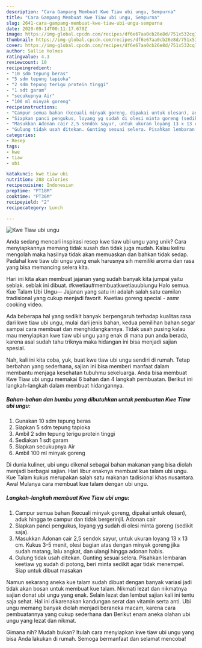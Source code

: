 ```yaml
---
description: "Cara Gampang Membuat Kwe Tiaw ubi ungu, Sempurna"
title: "Cara Gampang Membuat Kwe Tiaw ubi ungu, Sempurna"
slug: 2641-cara-gampang-membuat-kwe-tiaw-ubi-ungu-sempurna
date: 2020-09-14T00:11:17.670Z
image: https://img-global.cpcdn.com/recipes/df6e67aa0cb26e8d/751x532cq70/kwe-tiaw-ubi-ungu-foto-resep-utama.jpg
thumbnail: https://img-global.cpcdn.com/recipes/df6e67aa0cb26e8d/751x532cq70/kwe-tiaw-ubi-ungu-foto-resep-utama.jpg
cover: https://img-global.cpcdn.com/recipes/df6e67aa0cb26e8d/751x532cq70/kwe-tiaw-ubi-ungu-foto-resep-utama.jpg
author: Sallie Holmes
ratingvalue: 4.3
reviewcount: 10
recipeingredient:
- "10 sdm tepung beras"
- "5 sdm tepung tapioka"
- "2 sdm tepung terigu protein tinggi"
- "1 sdt garam"
- "secukupnya Air"
- "100 ml minyak goreng"
recipeinstructions:
- "Campur semua bahan (kecuali minyak goreng, dipakai untuk olesan), aduk hingga te campur dan tidak bergerinjil. Adonan cair"
- "Siapkan panci pengukus, loyang yg sudah di olesi minta goreng (sedikit saja)."
- "Masukkan Adonan cair 2,5 sendok sayur, untuk ukuran loyang 13 x 13 cm. Kukus 3-5 menit, olesi bagian atas dengan minyak goreng jika sudah matang, lalu angkat, dan ulangi hingga adonan habis."
- "Gulung tidak usah ditekan. Gunting sesuai selera. Pisahkan lembaran keetiaw yg sudah di potong, beri minta sedikit agar tidak menempel. Siap untuk dibuat masakan"
categories:
- Resep
tags:
- kwe
- tiaw
- ubi

katakunci: kwe tiaw ubi 
nutrition: 288 calories
recipecuisine: Indonesian
preptime: "PT18M"
cooktime: "PT36M"
recipeyield: "2"
recipecategory: Lunch

---
```



![Kwe Tiaw ubi ungu](https://img-global.cpcdn.com/recipes/df6e67aa0cb26e8d/751x532cq70/kwe-tiaw-ubi-ungu-foto-resep-utama.jpg)

Anda sedang mencari inspirasi resep kwe tiaw ubi ungu yang unik? Cara menyiapkannya memang tidak susah dan tidak juga mudah. Kalau keliru mengolah maka hasilnya tidak akan memuaskan dan bahkan tidak sedap. Padahal kwe tiaw ubi ungu yang enak harusnya sih memiliki aroma dan rasa yang bisa memancing selera kita.

Hari ini kita akan membuat jajanan yang sudah banyak kita jumpai yaitu seblak. seblak ini dibuat. #kwetiau#membuatkwetiauubiungu Halo semua. Kue Talam Ubi Ungu— Jajanan yang satu ini adalah salah satu camilan tradisional yang cukup menjadi favorit. Kwetiau goreng special - asmr cooking video.

Ada beberapa hal yang sedikit banyak berpengaruh terhadap kualitas rasa dari kwe tiaw ubi ungu, mulai dari jenis bahan, kedua pemilihan bahan segar sampai cara membuat dan menghidangkannya. Tidak usah pusing kalau mau menyiapkan kwe tiaw ubi ungu yang enak di mana pun anda berada, karena asal sudah tahu triknya maka hidangan ini bisa menjadi sajian spesial.


Nah, kali ini kita coba, yuk, buat kwe tiaw ubi ungu sendiri di rumah. Tetap berbahan yang sederhana, sajian ini bisa memberi manfaat dalam membantu menjaga kesehatan tubuhmu sekeluarga. Anda bisa membuat Kwe Tiaw ubi ungu memakai 6 bahan dan 4 langkah pembuatan. Berikut ini langkah-langkah dalam membuat hidangannya.

<!--inarticleads1-->

##### Bahan-bahan dan bumbu yang dibutuhkan untuk pembuatan Kwe Tiaw ubi ungu:

1. Gunakan 10 sdm tepung beras
1. Siapkan 5 sdm tepung tapioka
1. Ambil 2 sdm tepung terigu protein tinggi
1. Sediakan 1 sdt garam
1. Siapkan secukupnya Air
1. Ambil 100 ml minyak goreng


Di dunia kuliner, ubi ungu dikenal sebagai bahan makanan yang bisa diolah menjadi berbagai sajian. Hari libur enaknya membuat kue talam ubi ungu. Kue Talam kukus merupakan salah satu makanan tadisional khas nusantara. Awal Mulanya cara membuat kue talam dengan ubi ungu. 

<!--inarticleads2-->

##### Langkah-langkah membuat Kwe Tiaw ubi ungu:

1. Campur semua bahan (kecuali minyak goreng, dipakai untuk olesan), aduk hingga te campur dan tidak bergerinjil. Adonan cair
1. Siapkan panci pengukus, loyang yg sudah di olesi minta goreng (sedikit saja).
1. Masukkan Adonan cair 2,5 sendok sayur, untuk ukuran loyang 13 x 13 cm. Kukus 3-5 menit, olesi bagian atas dengan minyak goreng jika sudah matang, lalu angkat, dan ulangi hingga adonan habis.
1. Gulung tidak usah ditekan. Gunting sesuai selera. Pisahkan lembaran keetiaw yg sudah di potong, beri minta sedikit agar tidak menempel. Siap untuk dibuat masakan


Namun sekarang aneka kue talam sudah dibuat dengan banyak variasi jadi tidak akan bosan untuk membuat kue talam. Nikmati lezat dan nikmatnya sajian donat ubi ungu yang enak. Selain lezat dan lembut sajian kali ini tentu saja sehat. Hal ini dikarenakan kandungan serat dan vitamin serta anti. Ubi ungu memang banyak diolah menjadi beraneka macam, karena cara pembuatannya yang cukup sederhana dan Berikut enam aneka olahan ubi ungu yang lezat dan nikmat. 

Gimana nih? Mudah bukan? Itulah cara menyiapkan kwe tiaw ubi ungu yang bisa Anda lakukan di rumah. Semoga bermanfaat dan selamat mencoba!
